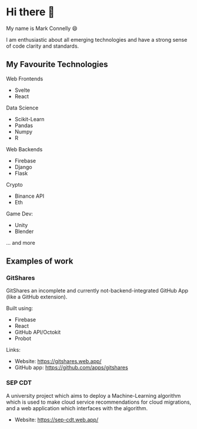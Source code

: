 <!--
**plasmatech8/plasmatech8** is a ✨ _special_ ✨ repository because its `README.md` (this file) appears on your GitHub profile.

Here are some ideas to get you started:

- 🔭 I’m currently working on ...
- 🌱 I’m currently learning ...
- 👯 I’m looking to collaborate on ...
- 🤔 I’m looking for help with ...
- 💬 Ask me about ...
- 📫 How to reach me: ...
- 😄 Pronouns: ...
- ⚡ Fun fact: ...
-->

# Hi there 👋

My name is Mark Connelly 😄

I am enthusiastic about all emerging technologies and have a strong sense of code clarity and standards.

## My Favourite Technologies

Web Frontends
* Svelte
* React

Data Science
* Scikit-Learn
* Pandas
* Numpy
* R

Web Backends
* Firebase
* Django
* Flask

Crypto
* Binance API
* Eth

Game Dev:
* Unity
* Blender

... and more

## Examples of work

### GitShares

GitShares an incomplete and currently not-backend-integrated GitHub App (like a GitHub extension). 

Built using:
* Firebase
* React
* GitHub API/Octokit
* Probot

Links:
* Website: https://gitshares.web.app/
* GitHub app: https://github.com/apps/gitshares

### SEP CDT

A university project which aims to deploy a Machine-Learning algorithm which is used to make
cloud service recommendations for cloud migrations, and a web application which interfaces
with the algorithm.

* Website: https://sep-cdt.web.app/


